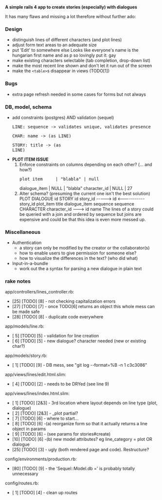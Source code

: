 __A simple rails 4 app to create stories (especially) with dialogues__

It has many flaws and missing a lot therefore without further ado:

### Design
* distinguish lines of different characters (and plot lines)
* adjust form text areas to an adequate size
* put 'Edit' to somewhere else 
  Looks like everyone's name is the hungarian first name and as p so lovingly
  put it: gay
* make existing characters selectable
  (tab completion, drop-down list)
* make the most recent line shown and don't let it run out of the screen
* make the `<table>`s disappear in views (TODO[1])

### Bugs
* extra page refresh needed in some cases for forms but not always

### DB, model, schema
* add constraints (postgres) AND validation (sequel)  
      <pre>LINE: sequence -> validates_unique, validates_presence</pre>
      <pre>CHAR: name     -> (as LINE)</pre>
      <pre>STORY: title   -> (as LINE)</pre>
* __PLOT ITEM ISSUE__
  1. Enforce constraints on columns depending on each other? (... and how?)  
        <pre>plot_item     | "blabla" | null</pre>
        dialogue_item | NULL     | "blabla"
        character_id  | NULL     | 27
  2. Alter schema? (presuming the current one isn't the best solution)
        PLOT                            DIALOGUE
        id              STORY           id
        story_id -----> id <----------- story_id
        plot_item       title           dialogue_item
        sequence                        sequence          CHARACTER
                                       character_id ---> id
                                                         name
        The lines of a story could be queried with a join and ordered by
        sequence but joins are expensive and could be that this idea is
        even more messed up.

### Miscellaneous
* Authentication
  - a story can only be modified by the creator or the collaborator(s)
  - how to enable users to give permission for someone else?
  - how to visualize the differences in the text? (who did what)
* Input-in-a-bundle
  - work out the a syntax for parsing a new dialogue in plain text

### rake notes
app/controllers/lines_controller.rb:
  * [25] [TODO] [8] - not checking capitalization errors
  * [27] [TODO] [7] - once TODO[6] returns an object this whole mess can be made safe
  * [28] [TODO] [8] - duplicate code everywhere

app/models/line.rb:
  * [ 5] [TODO] [5] - validation for line creation
  * [ 6] [TODO] [5] -   new dialogue? character needed (new or existing char?)

app/models/story.rb:
  * [ 1] [TODO] [9] - DB mess, see "git log --format=%B -n 1 c3c3086"

app/views/lines/edit.html.slim:
  * [ 4] [TODO] [2] - needs to be DRYed (see line 9)

app/views/lines/index.html.slim:
  * [ 1] [TODO] [2&3] - 3rd location where layout depends on line type (plot, dialogue)
  * [ 2] [TODO] [2&3] - _plot partial?
  * [ 7] [TODO] [6] - where to start...
  * [ 8] [TODO] [6] -(a) reorganize form so that it actually returns a line object in params
  * [ 9] [TODO] [6] -    (see params for stories#create)
  * [10] [TODO] [6] -(b) new model attributes? eg line_category = plot OR dialogue
  * [25] [TODO] [3] - ugly (both rendered page and code). Restructure?

config/environments/production.rb:
  * [80] [TODO] [9] - the 'Sequel::Model.db =' is probably totally unnecessary

config/routes.rb:
  * [ 1] [TODO] [4] - clean up routes

